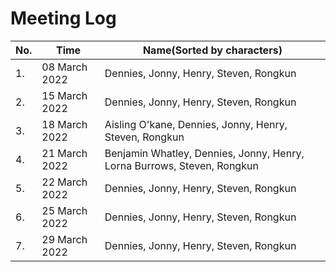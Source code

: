# Meeting Log
| No. | Time | Name(Sorted by characters) |
|-----|------|-------------------------------------|
| 1.  | 08 March 2022 | Dennies, Jonny, Henry, Steven, Rongkun |
| 2.  | 15 March 2022 | Dennies, Jonny, Henry, Steven, Rongkun |
| 3.  | 18 March 2022 | Aisling O'kane, Dennies, Jonny, Henry, Steven, Rongkun |
| 4.  | 21 March 2022 | Benjamin Whatley, Dennies, Jonny, Henry, Lorna Burrows, Steven, Rongkun |
| 5.  | 22 March 2022 | Dennies, Jonny, Henry, Steven, Rongkun |
| 6.  | 25 March 2022 | Dennies, Jonny, Henry, Steven, Rongkun |
| 7.  | 29 March 2022 | Dennies, Jonny, Henry, Steven, Rongkun |